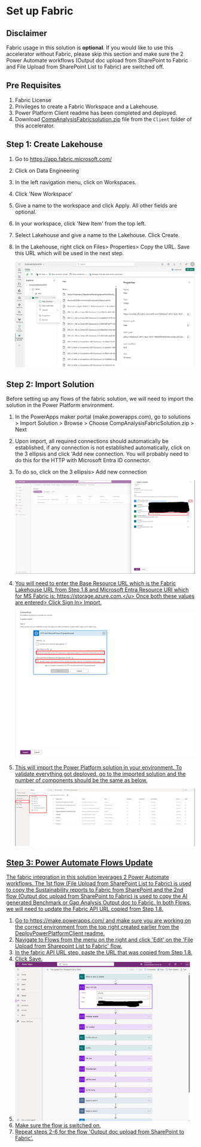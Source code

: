 # Set up Fabric 

## Disclaimer

Fabric usage in this solution is **optional**. If you would like to use this accelerator without Fabric, please skip this section and make sure the 2 Power Automate workflows (Output doc upload from SharePoint to Fabric and File Upload from SharePoint List to Fabric) are switched off. 

## Pre Requisites	

1. Fabric License
2. Privileges to create a Fabric Workspace and a Lakehouse.
3. Power Platform Client readme has been completed and deployed.
4. Download [CompAnalysisFabricsolution.zip](../Client/CompAnalysisFabricsolution.zip) file from the `Client` folder of this accelerator.



## Step 1: Create Lakehouse

1. Go to https://app.fabric.microsoft.com/

2. Click on Data Engineering

3. In the left navigation menu, click on Workspaces.

4. Click 'New Workspace'

5. Give a name to the workspace and click Apply. All other fields are optional.

6. In your workspace, click 'New Item' from the top left.

7. Select Lakehouse and give a name to the Lakehouse. Click Create.

8. In the Lakehouse, right click on Files> Properties> Copy the URL. Save this URL which will be used in the next step.

   

   ![Fabric Lakehouse](./images/client/fabriclakehouse.png)



## Step 2: Import Solution

Before setting up any flows of the fabric solution, we will need to import the solution in the Power Platform environment. 

1. In the PowerApps maker portal (make.powerapps.com), go to solutions > Import Solution > Browse > Choose CompAnalysisFabricSolution.zip > Next

2. Upon import, all required connections should automatically be established, if any connection is not established automatically, click on the 3 ellipsis and click 'Add new connection. You will probably need to do this for the HTTP with Microsoft Entra ID connector.

3. To do so, click on the 3 ellipsis> Add new connection

   ![Fabric API URL](./images/client/createconnectionfabric.png)

4. <u>You will need to enter the Base Resource URL which is the Fabric Lakehouse URL from Step 1.8 and Microsoft Entra Resource URI which for MS Fabric is: https://storage.azure.com.</u> Once both these values are entered> Click Sign In> Import.

   ![Fabric API URL](./images/client/onelakeconnectorsetup.png)

5. This will import the Power Platform solution in your environment. To validate everything got deployed, go to the imported solution and the number of components should be the same as below.

   ![Fabric API URL](./images/client/fabricsolutioncomponents.png)

## Step 3: Power Automate Flows Update

The fabric integration in this solution leverages 2 Power Automate workflows. The 1st flow (File Upload from SharePoint List to Fabric) is used to copy the Sustainability reports to Fabric from SharePoint and the 2nd flow (Output doc upload from SharePoint to Fabric) is used to copy the AI generated Benchmark or Gap Analysis Output doc to Fabric. In both Flows, we will need to update the Fabric API URL copied from Step 1.8.

1. Go to https://make.powerapps.com/ and make sure you are working on the correct environment from the top right created earlier from the DeployPowerPlatformClient readme.
2. Navigate to Flows from the menu on the right and click 'Edit' on the 'File Upload from Sharepoint List to Fabric' flow.
3. In the fabric API URL step, paste the URL that was copied from Step 1.8.
4. Click Save.
5. ![Fabric API URL](./images/client/fabricapiurlupdate.png)
6. Make sure the flow is switched on.
7. Repeat steps 2-6 for the flow 'Output doc upload from SharePoint to Fabric'.

